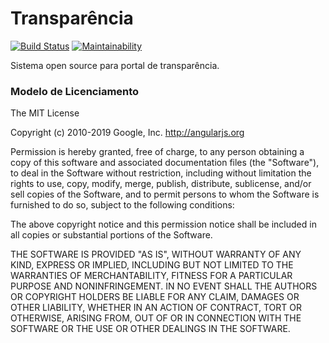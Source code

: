 # Transparência

[![Build Status](https://travis-ci.org/guicunha/transparencia.svg?branch=master)](https://travis-ci.org/guicunha/transparencia)
[![Maintainability](https://api.codeclimate.com/v1/badges/edb76687cde30928c8fe/maintainability)](https://codeclimate.com/github/guicunha/transparencia/maintainability)

Sistema open source para portal de transparência.


### Modelo de Licenciamento

The MIT License

Copyright (c) 2010-2019 Google, Inc. http://angularjs.org

Permission is hereby granted, free of charge, to any person obtaining a copy
of this software and associated documentation files (the "Software"), to deal
in the Software without restriction, including without limitation the rights
to use, copy, modify, merge, publish, distribute, sublicense, and/or sell
copies of the Software, and to permit persons to whom the Software is
furnished to do so, subject to the following conditions:

The above copyright notice and this permission notice shall be included in
all copies or substantial portions of the Software.

THE SOFTWARE IS PROVIDED "AS IS", WITHOUT WARRANTY OF ANY KIND, EXPRESS OR
IMPLIED, INCLUDING BUT NOT LIMITED TO THE WARRANTIES OF MERCHANTABILITY,
FITNESS FOR A PARTICULAR PURPOSE AND NONINFRINGEMENT. IN NO EVENT SHALL THE
AUTHORS OR COPYRIGHT HOLDERS BE LIABLE FOR ANY CLAIM, DAMAGES OR OTHER
LIABILITY, WHETHER IN AN ACTION OF CONTRACT, TORT OR OTHERWISE, ARISING FROM,
OUT OF OR IN CONNECTION WITH THE SOFTWARE OR THE USE OR OTHER DEALINGS IN
THE SOFTWARE.

